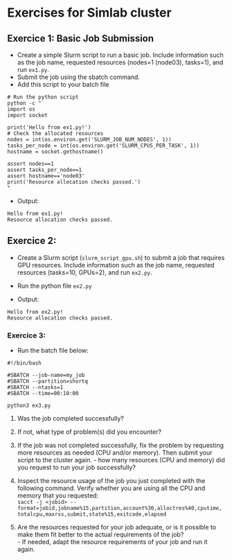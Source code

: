 # Exercises for Simlab cluster

## Exercice 1: Basic Job Submission

 - Create a simple Slurm script to run a basic job. Include information such as the job name, requested resources (nodes=1 (node03), tasks=1), and run `ex1.py`. 
 - Submit the job using the sbatch command.
 - Add this script to your batch file

```shell
# Run the python script
python -c "  
import os
import socket

print('Hello from ex1.py!')
# Check the allocated resources
nodes = int(os.environ.get('SLURM_JOB_NUM_NODES', 1))
tasks_per_node = int(os.environ.get('SLURM_CPUS_PER_TASK', 1))
hostname = socket.gethostname()

assert nodes==1
assert tasks_per_node==1
assert hostname=='node03'
print('Resource allocation checks passed.')
"
```
- Output:
```shell
Hello from ex1.py!
Resource allocation checks passed.
```

## Exercice 2: 

- Create a Slurm script (`slurm_script_gpu.sh`) to submit a job that requires GPU resources. Include information such as the job name, requested resources (tasks=10, GPUs=2), and run `ex2.py`.
- Run the python file `ex2.py`

- Output:
```shell
Hello from ex2.py!
Resource allocation checks passed.
```

### Exercice 3:
- Run the batch file below:
```shell
#!/bin/bash

#SBATCH --job-name=my_job
#SBATCH --partition=shortq
#SBATCH --ntasks=1
#SBATCH --time=00:10:00

python3 ex3.py
```
1. Was the job completed successfully? 
2. If not, what type of problem(s) did you encounter?

3. If the job was not completed successfully, fix the problem by requesting more resources as needed (CPU and/or memory). Then submit your script to the cluster again.
		- how many resources (CPU and memory) did you request to run your job successfully?

4. Inspect the resource usage of the job you just completed with the following command. Verify whether you are using all the CPU and memory that you requested:  
    `sacct -j <jobid> --format=jobid,jobname%15,partition,account%30,alloctres%40,cputime,`  
    `totalcpu,maxrss,submit,state%15,exitcode,elapsed`
    
5. Are the resources requested for your job adequate, or is it possible to make them fit better to the actual requirements of the job?  
		- If needed, adapt the resource requirements of your job and run it again.



